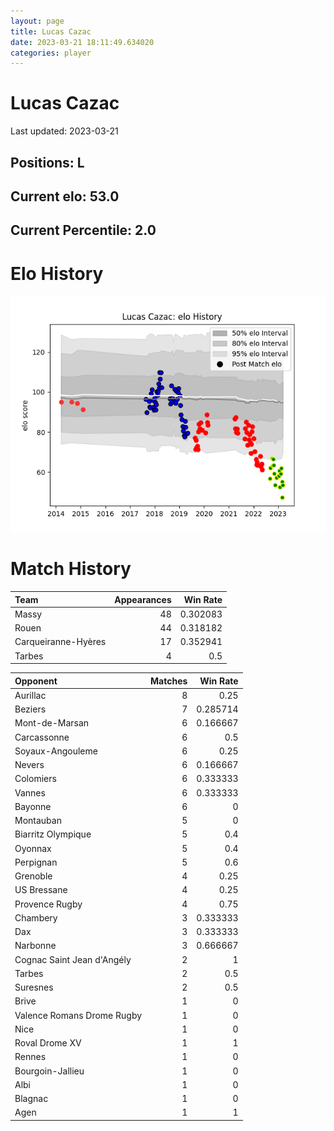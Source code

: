 ```yaml
---  
layout: page  
title: Lucas Cazac  
date: 2023-03-21 18:11:49.634020  
categories: player  
---
```

# Lucas Cazac


Last updated: 2023-03-21
## Positions: L

## Current elo: 53.0

## Current Percentile: 2.0

# Elo History


![elo history](history_LucasCazac.png)
# Match History


| Team                |   Appearances |   Win Rate |
|:--------------------|--------------:|-----------:|
| Massy               |            48 |   0.302083 |
| Rouen               |            44 |   0.318182 |
| Carqueiranne-Hyères |            17 |   0.352941 |
| Tarbes              |             4 |   0.5      |

| Opponent                   |   Matches |   Win Rate |
|:---------------------------|----------:|-----------:|
| Aurillac                   |         8 |   0.25     |
| Beziers                    |         7 |   0.285714 |
| Mont-de-Marsan             |         6 |   0.166667 |
| Carcassonne                |         6 |   0.5      |
| Soyaux-Angouleme           |         6 |   0.25     |
| Nevers                     |         6 |   0.166667 |
| Colomiers                  |         6 |   0.333333 |
| Vannes                     |         6 |   0.333333 |
| Bayonne                    |         6 |   0        |
| Montauban                  |         5 |   0        |
| Biarritz Olympique         |         5 |   0.4      |
| Oyonnax                    |         5 |   0.4      |
| Perpignan                  |         5 |   0.6      |
| Grenoble                   |         4 |   0.25     |
| US Bressane                |         4 |   0.25     |
| Provence Rugby             |         4 |   0.75     |
| Chambery                   |         3 |   0.333333 |
| Dax                        |         3 |   0.333333 |
| Narbonne                   |         3 |   0.666667 |
| Cognac Saint Jean d'Angély |         2 |   1        |
| Tarbes                     |         2 |   0.5      |
| Suresnes                   |         2 |   0.5      |
| Brive                      |         1 |   0        |
| Valence Romans Drome Rugby |         1 |   0        |
| Nice                       |         1 |   0        |
| Roval Drome XV             |         1 |   1        |
| Rennes                     |         1 |   0        |
| Bourgoin-Jallieu           |         1 |   0        |
| Albi                       |         1 |   0        |
| Blagnac                    |         1 |   0        |
| Agen                       |         1 |   1        |
